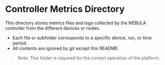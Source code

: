 # Controller Metrics Directory

This directory stores metrics files and logs collected by the NEBULA controller from the different devices or nodes.

- Each file or subfolder corresponds to a specific device, run, or time period.
- All contents are ignored by git except this README.

> Note: This folder is required for the correct operation of the platform. 